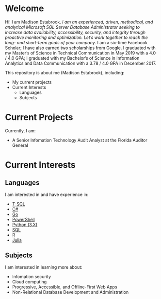 # Welcome
Hi! I am Madison Estabrook. _I am an experienced, driven, methodical, and analytical Microsoft SQL Server Database Administrator seeking to increase data availability, accessibility, security, and integrity through proactive monitoring and optimization. Let’s work together to reach the long- and short-term goals of your company_. I am a six-time Facebook Scholar; I have also earned two scholarships from Google. I graduated with my Master’s of Science in Technical Communication in May 2019 with a 4.0 / 4.0 GPA; I graduated with my Bachelor’s of Science in Information Analytics and Data Communication with a 3.78 / 4.0 GPA in December 2017.

This repository is about me (Madison Estabrook), including: 
-	My current projects
-	Current Interests
     -	Languages
      -	Subjects

# Current Projects

Currently, I am:
-	A Senior Infomation Technology Audit Analyst at the Florida Auditor General

# Current Interests 
## Languages

I am interested in and have experience in:
-	[T-SQL](https://en.wikipedia.org/wiki/Transact-SQL)
-	[C#](https://en.wikipedia.org/wiki/C_Sharp_(programming_language))
-	[Go](https://go.dev/)
-	[PowerShell](https://learn.microsoft.com/en-us/powershell/)
-	[Python (3.X)](https://www.python.org/)
-	[SQL](https://en.wikipedia.org/wiki/SQL)
-	[R](https://www.r-project.org/)
-	[Julia](https://julialang.org/)

## Subjects

I am interested in learning more about:
-    Infomation security
-    Cloud computing 
-	Progressive, Accessible, and Offline-First Web Apps
-    Non-Relational Database Development and Administration
